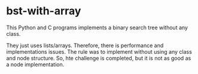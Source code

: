 # bst-with-array
This Python and C programs implements a binary search tree without any class.

They just uses lists/arrays. Therefore, there is performance and implementations issues. The rule was to implement without using any class and node structure. So, hte challenge is completed, but it is not as good as a node implementation.
